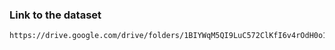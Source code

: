 
### Link to the dataset
```
https://drive.google.com/drive/folders/1BIYWqM5QI9LuC572ClKfI6v4rOdH0o1e
``` 